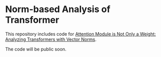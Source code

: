 # Norm-based Analysis of Transformer

This repository includes code for [Attention Module is Not Only a Weight: Analyzing Transformers with Vector Norms](https://arxiv.org/abs/2004.10102).

The code will be public soon.

